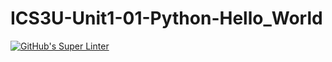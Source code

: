 # ICS3U-Unit1-01-Python-Hello_World

[![GitHub's Super Linter](https://github.com/Michael-Zagon/ICS3U-Unit1-01-Python-Hello_World/workflows/GitHub's%20Super%20Linter/badge.svg)](https://github.com/Michael-Zagon/ICS3U-Unit1-01-Python-Hello_World/actions)
